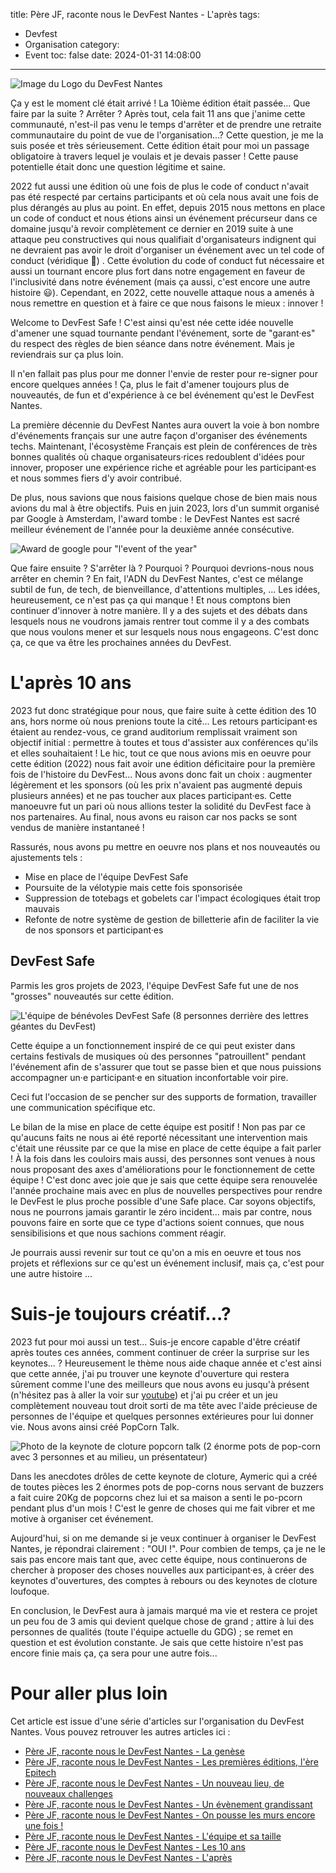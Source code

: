 title: Père JF, raconte nous le DevFest Nantes - L'après
tags:
  - Devfest
  - Organisation
category:
  - Event
toc: false
date: 2024-01-31 14:08:00
---

![Image du Logo du DevFest Nantes](/assets/2024-01-DevFestNantesPereCastor/devfest-nantes.jpeg)

Ça y est le moment clé était arrivé ! La 10ième édition était passée... Que faire par la suite ? Arrêter ? Après tout, cela fait 11 ans que j'anime cette communauté, n'est-il pas venu le temps d'arrêter et de prendre une retraite communautaire du point de vue de l'organisation...? Cette question, je me la suis posée et très sérieusement. Cette édition était pour moi un passage obligatoire à travers lequel je voulais et je devais passer ! Cette pause potentielle était donc une question légitime et saine.

2022 fut aussi une édition où une fois de plus le code of conduct n'avait pas été respecté par certains participants et où cela nous avait une fois de plus dérangés au plus au point. En effet, depuis 2015 nous mettons en place un code of conduct et nous étions ainsi un événement précurseur dans ce domaine jusqu'à revoir complètement ce dernier en 2019 suite à une attaque peu constructives qui nous qualifiait d'organisateurs indignent qui ne devraient pas avoir le droit d'organiser un événement avec un tel code of conduct (véridique 🥲) . Cette évolution du code of conduct fut nécessaire et aussi un tournant encore plus fort dans notre engagement en faveur de l'inclusivité dans notre événement (mais ça aussi, c'est encore une autre histoire 😃). Cependant, en 2022, cette nouvelle attaque nous a amenés à nous remettre en question et à faire ce que nous faisons le mieux : innover !

Welcome to DevFest Safe ! C'est ainsi qu'est née cette idée nouvelle d'amener une squad tournante pendant l'événement, sorte de "garant·es" du respect des règles de bien séance dans notre événement. Mais je reviendrais sur ça plus loin.

Il n'en fallait pas plus pour me donner l'envie de rester pour re-signer pour encore quelques années ! Ça, plus le fait d'amener toujours plus de nouveautés, de fun et d'expérience à ce bel événement qu'est le DevFest Nantes.

La première décennie du DevFest Nantes aura ouvert la voie à bon nombre d'événements français sur une autre façon d'organiser des événements techs. Maintenant, l'écosystème Français est plein de conférences de très bonnes qualités où chaque organisateurs·rices redoublent d'idées pour innover, proposer une expérience riche et agréable pour les participant·es et nous sommes fiers d'y avoir contribué.

De plus, nous savions que nous faisions quelque chose de bien mais nous avions du mal à être objectifs. Puis en juin 2023, lors d'un summit organisé par Google à Amsterdam, l'award tombe : le DevFest Nantes est sacré meilleur événement de l'année pour la deuxième année consécutive.

![Award de google pour "l'event of the year"](/assets/2024-01-DevFestNantesPereCastor/event-of-the-year.jpeg)

Que faire ensuite ? S'arrêter là ? Pourquoi ? Pourquoi devrions-nous nous arrêter en chemin ? En fait, l'ADN du DevFest Nantes, c'est ce mélange subtil de fun, de tech, de bienveillance, d'attentions multiples, ... Les idées, heureusement, ce n'est pas ça qui manque ! Et nous comptons bien continuer d'innover à notre manière. Il y a des sujets et des débats dans lesquels nous ne voudrons jamais rentrer tout comme il y a des combats que nous voulons mener et sur lesquels nous nous engageons. C'est donc ça, ce que va être les prochaines années du DevFest.

# L'après 10 ans

2023 fut donc stratégique pour nous, que faire suite à cette édition des 10 ans, hors norme où nous prenions toute la cité... Les retours participant·es étaient au rendez-vous, ce grand auditorium remplissait vraiment son objectif initial : permettre à toutes et tous d'assister aux conférences qu'ils et elles souhaitaient ! Le hic, tout ce que nous avions mis en oeuvre pour cette édition (2022) nous fait avoir une édition déficitaire pour la première fois de l'histoire du DevFest... Nous avons donc fait un choix : augmenter légèrement et les sponsors (où les prix n'avaient pas augmenté depuis plusieurs années) et ne pas toucher aux places participant·es. Cette manoeuvre fut un pari où nous allions tester la solidité du DevFest face à nos partenaires. Au final, nous avons eu raison car nos packs se sont vendus de manière instantaneé !

Rassurés, nous avons pu mettre en oeuvre nos plans et nos nouveautés ou ajustements tels :

* Mise en place de l'équipe DevFest Safe
* Poursuite de la vélotypie mais cette fois sponsorisée
* Suppression de totebags et gobelets car l'impact écologiques était trop mauvais
* Refonte de notre système de gestion de billetterie afin de faciliter la vie de nos sponsors et participant·es

## DevFest Safe

Parmis les gros projets de 2023, l'équipe DevFest Safe fut une de nos "grosses" nouveautés sur cette édition.

![L'équipe de bénévoles DevFest Safe (8 personnes derrière des lettres géantes du DevFest)](/assets/2024-01-DevFestNantesPereCastor/devfest-safe.jpeg)

Cette équipe a un fonctionnement inspiré de ce qui peut exister dans certains festivals de musiques où des personnes "patrouillent" pendant l'événement afin de s'assurer que tout se passe bien et que nous puissions accompagner un·e participant·e en situation inconfortable voir pire.

Ceci fut l'occasion de se pencher sur des supports de formation, travailler une communication spécifique etc.

Le bilan de la mise en place de cette équipe est positif ! Non pas par ce qu'aucuns faits ne nous ai été reporté nécessitant une intervention mais c'était une réussite par ce que la mise en place de cette équipe a fait parler ! À la fois dans les couloirs mais aussi, des personnes sont venues à nous nous proposant des axes d'améliorations pour le fonctionnement de cette équipe ! C'est donc avec joie que je sais que cette équipe sera renouvelée l'année prochaine mais avec en plus de nouvelles perspectives pour rendre le DevFest le plus proche possible d'une Safe place. Car soyons objectifs, nous ne pourrons jamais garantir le zéro incident... mais par contre, nous pouvons faire en sorte que ce type d'actions soient connues, que nous sensibilisions et que nous sachions comment réagir.

Je pourrais aussi revenir sur tout ce qu'on a mis en oeuvre et tous nos projets et réflexions sur ce qu'est un événement inclusif, mais ça, c'est pour une autre histoire ...

# Suis-je toujours créatif...?

2023 fut pour moi aussi un test... Suis-je encore capable d'être créatif après toutes ces années, comment continuer de créer la surprise sur les keynotes... ? Heureusement le thème nous aide chaque année et c'est ainsi que cette année, j'ai pu trouver une keynote d'ouverture qui restera sûrement comme l'une des meilleurs que nous avons eu jusqu'à présent (n'hésitez pas à aller la voir sur [youtube](https://www.youtube.com/watch?v=7GgLvCngX2k&list=PLuZ_sYdawLiUHU4E1i5RrFsRN_lQcgPwT&ab_channel=GDGFrance)) et j'ai pu créer et un jeu complètement nouveau tout droit sorti de ma tête avec l'aide précieuse de personnes de l'équipe et quelques personnes extérieures pour lui donner vie. Nous avons ainsi créé PopCorn Talk.

![Photo de la keynote de cloture popcorn talk (2 énorme pots de pop-corn avec 3 personnes et au milieu, un présentateur)](/assets/2024-01-DevFestNantesPereCastor/popcorn-talk.jpeg)

Dans les anecdotes drôles de cette keynote de cloture, Aymeric qui a créé de toutes pièces les 2 énormes pots de pop-corns nous servant de buzzers a fait cuire 20Kg de popcorns chez lui et sa maison a senti le po-pcorn pendant plus d'un mois ! C'est le genre de choses qui me fait vibrer et me motive à organiser cet événement.

Aujourd'hui, si on me demande si je veux continuer à organiser le DevFest Nantes, je répondrai clairement : "OUI !". Pour combien de temps, ça je ne le sais pas encore mais tant que, avec cette équipe, nous continuerons de chercher à proposer des choses nouvelles aux participant·es, à créer des keynotes d'ouvertures, des comptes à rebours ou des keynotes de cloture loufoque.

En conclusion, le DevFest aura à jamais marqué ma vie et restera ce projet un peu fou de 3 amis qui devient quelque chose de grand ; attire à lui des personnes de qualités (toute l'équipe actuelle du GDG) ; se remet en question et est évolution constante. Je sais que cette histoire n'est pas encore finie mais ça, ça sera pour une autre fois...

# Pour aller plus loin

Cet article est issue d'une série d'articles sur l'organisation du DevFest Nantes. Vous pouvez retrouver les autres articles ici :
* [Père JF, raconte nous le DevFest Nantes - La genèse](/2024/01/31/2024-01-31-pere-jf-raconte-nous-le-devfest-part-1/)
* [Père JF, raconte nous le DevFest Nantes - Les premières éditions, l'ère Epitech](/2024/01/31/2024-01-31-pere-jf-raconte-nous-le-devfest-part-2/)
* [Père JF, raconte nous le DevFest Nantes - Un nouveau lieu, de nouveaux challenges](/2024/01/31/2024-01-31-pere-jf-raconte-nous-le-devfest-part-3/)
* [Père JF, raconte nous le DevFest Nantes - Un évènement grandissant](/2024/01/31/2024-01-31-pere-jf-raconte-nous-le-devfest-part-4/)
* [Père JF, raconte nous le DevFest Nantes - On pousse les murs encore une fois !](/2024/01/31/2024-01-31-pere-jf-raconte-nous-le-devfest-part-5/)
* [Père JF, raconte nous le DevFest Nantes - L'équipe et sa taille](/2024/01/31/2024-01-31-pere-jf-raconte-nous-le-devfest-part-6/)
* [Père JF, raconte nous le DevFest Nantes - Les 10 ans](/2024/01/31/2024-01-31-pere-jf-raconte-nous-le-devfest-part-7/)
* [Père JF, raconte nous le DevFest Nantes - L'après](/2024/01/31/2024-01-31-pere-jf-raconte-nous-le-devfest-part-8/)